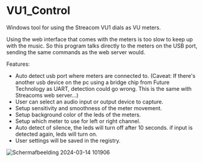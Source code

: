 # VU1_Control

Windows tool for using the Streacom VU1 dials as VU meters.

Using the web interface that comes with the meters is too slow to keep up with the music.
So this program talks directly to the meters on the USB port, sending the same commands
as the web server would.

Features:
- Auto detect usb port where meters are connected to.
  (Caveat: If there's another usb device on the pc using a bridge chip from Future Technology as UART,
   detection could go wrong. This is the same with Streacoms web server...)
- User can select an audio input or output device to capture.
- Setup sensitivity and smoothness of the meter movement.
- Setup background color of the leds of the meters.
- Setup which meter to use for left or right channel.
- Auto detect of silence, the leds will turn off after 10 seconds.
  if input is detected again, leds will turn on.
- User settings will be saved in the registry.
  

 ![Schermafbeelding 2024-03-14 101906](https://github.com/HompieDompie/VU1_Control/assets/155307436/46517786-21a8-4772-bc36-5790a55e9670)


